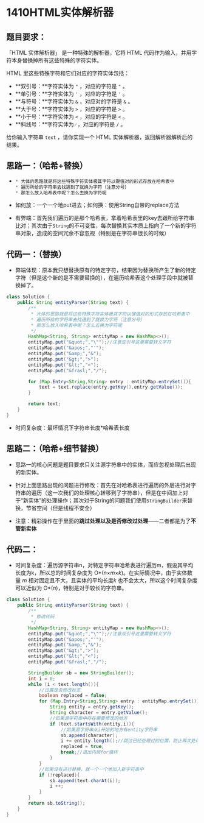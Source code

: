 # 1410HTML实体解析器

## 题目要求：

「HTML 实体解析器」 是一种特殊的解析器，它将 HTML 代码作为输入，并用字符本身替换掉所有这些特殊的字符实体。

HTML 里这些特殊字符和它们对应的字符实体包括：

- **双引号：**字符实体为 `"` ，对应的字符是 `"` 。
- **单引号：**字符实体为 `'` ，对应的字符是 `'` 。
- **与符号：**字符实体为 `&` ，对应对的字符是 `&` 。
- **大于号：**字符实体为 `>` ，对应的字符是 `>` 。
- **小于号：**字符实体为 `<` ，对应的字符是 `<` 。
- **斜线号：**字符实体为 `⁄` ，对应的字符是 `/` 。

给你输入字符串 `text` ，请你实现一个 HTML 实体解析器，返回解析器解析后的结果。

## 思路一：（哈希+替换）

- ```java
  * 大体的思路就是将这些特殊字符实体极其字符以键值对的形式存放在哈希表中
  * 遍历所给的字符串去找遇到了就换为字符（注意分号）
  * 那怎么放入哈希表中呢？怎么去换为字符呢
  ```

- 如何放：一个一个地put进去；如何换：使用String自带的replace方法
- 有弊端：首先我们遍历的是那个哈希表，拿着哈希表里的key去跟所给字符串比对；其次由于`String`的不可变性，每次替换其实本质上指向了一个新的字符串对象，造成的空间冗余不容忽视（特别是在字符串很长的时候）

## 代码一：（替换）

- 弊端体现：原本我只想替换原有的特定字符，结果因为替换所产生了新的特定字符（但是这个新的是不需要替换的），在遍历哈希表这个处理手段中就被替换掉了。

```java
class Solution {
    public String entityParser(String text) {
        /**
         * 大体的思路就是将这些特殊字符实体极其字符以键值对的形式存放在哈希表中
         * 遍历所给的字符串去找遇到了就换为字符（注意分号）
         * 那怎么放入哈希表中呢？怎么去换为字符呢
         */
        HashMap<String, String> entityMap = new HashMap<>();
        entityMap.put("&quot;","\"");//注意双引号这里需要转义字符
        entityMap.put("&apos;","'");
        entityMap.put("&amp;","&");
        entityMap.put("&gt;",">");
        entityMap.put("&lt;","<");
        entityMap.put("&frasl;","/");

        for (Map.Entry<String,String> entry : entityMap.entrySet()){
            text = text.replace(entry.getKey(),entry.getValue());
        }

        return text;
    }
}
```

- 时间复杂度：最坏情况下字符串长度*哈希表长度

## 思路二：（哈希+细节替换）

- 思路一的核心问题是题目要求只关注源字符串中的实体，而应忽视处理后出现的新实体。

- 针对上面思路出现的问题进行修改：首先在对哈希表进行遍历的外层进行对字符串的遍历（这一次我们的处理核心转移到了字符串），但是在中间加上对于“新实体”的处理操作；其次对于String的问题我们使用`StringBuilder`来替换，节省空间（但是线程不安全）
- 注意：精彩操作在于里面的**跳过处理以及是否修改过处理**——二者都是为了**不管新实体**

## 代码二：

- 时间复杂度：遍历源字符串n，对特定字符串哈希表进行遍历m，假设其平均长度为k，所以总的时间复杂度为 O*(*n*×*m*×*k*)。在实际情况中，由于实体数量 *m* 相对固定且不大，且实体的平均长度*k* 也不会太大，所以这个时间复杂度可以近似为 O*(*n*)，特别是对于较长的字符串。

```java
class Solution {
    public String entityParser(String text) {
        /**
         * 修改代码
         */
        HashMap<String, String> entityMap = new HashMap<>();
        entityMap.put("&quot;","\"");//注意双引号这里需要转义字符
        entityMap.put("&apos;","'");
        entityMap.put("&amp;","&");
        entityMap.put("&gt;",">");
        entityMap.put("&lt;","<");
        entityMap.put("&frasl;","/");

        StringBuilder sb = new StringBuilder();
        int i = 0;
        while (i < text.length()){
            //设置是否修改标志
            boolean replaced = false;
            for (Map.Entry<String,String> entry : entityMap.entrySet()){
                String entity = entry.getKey();
                String character = entry.getValue();
                //如果源字符串中存在需要修改的地方
                if (text.startsWith(entity,i)){
                    //如果源字符串从i开始的地方有entity字符串
                    sb.append(character);
                    i += entity.length();//跳过已经处理过的位置，防止再次处理这段产生的新实体
                    replaced = true;
                    break;//退出内层for循环
                }
            }
            //如果没有进行替换，就一个一个地加入新字符串中
            if (!replaced){
                sb.append(text.charAt(i));
                i ++;
            }
        }
        return sb.toString();
    }
}
```

